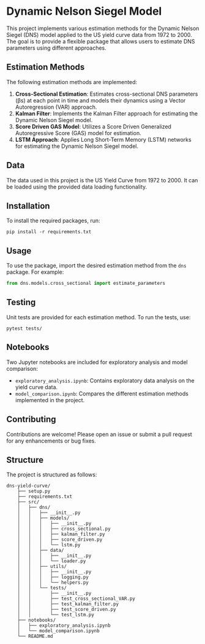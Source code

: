 # Dynamic Nelson Siegel Model

This project implements various estimation methods for the Dynamic Nelson Siegel (DNS) model applied to the US yield curve data from 1972 to 2000. The goal is to provide a flexible package that allows users to estimate DNS parameters using different approaches.

## Estimation Methods

The following estimation methods are implemented:

1. **Cross-Sectional Estimation**: Estimates cross-sectional DNS parameters (βs) at each point in time and models their dynamics using a Vector Autoregression (VAR) approach.
2. **Kalman Filter**: Implements the Kalman Filter approach for estimating the Dynamic Nelson Siegel model.
3. **Score Driven GAS Model**: Utilizes a Score Driven Generalized Autoregressive Score (GAS) model for estimation.
4. **LSTM Approach**: Applies Long Short-Term Memory (LSTM) networks for estimating the Dynamic Nelson Siegel model.

## Data

The data used in this project is the US Yield Curve from 1972 to 2000. It can be loaded using the provided data loading functionality.

## Installation

To install the required packages, run:

```
pip install -r requirements.txt
```

## Usage

To use the package, import the desired estimation method from the `dns` package. For example:

```python
from dns.models.cross_sectional import estimate_parameters
```

## Testing

Unit tests are provided for each estimation method. To run the tests, use:

```
pytest tests/
```

## Notebooks

Two Jupyter notebooks are included for exploratory analysis and model comparison:

- `exploratory_analysis.ipynb`: Contains exploratory data analysis on the yield curve data.
- `model_comparison.ipynb`: Compares the different estimation methods implemented in the project.

## Contributing

Contributions are welcome! Please open an issue or submit a pull request for any enhancements or bug fixes.

## Structure
The project is structured as follows:

```
dns-yield-curve/
    ├── setup.py
    ├── requirements.txt
    ├── src/
    │   ├── dns/
    │   │   ├── __init__.py
    │   │   ├── models/
    │   │   │   ├── __init__.py
    │   │   │   ├── cross_sectional.py
    │   │   │   ├── kalman_filter.py
    │   │   │   ├── score_driven.py
    │   │   │   └── lstm.py
    │   │   ├── data/
    │   │   │   ├── __init__.py
    │   │   │   └── loader.py
    │   │   ├── utils/
    │   │   │   ├── __init__.py
    │   │   │   ├── logging.py
    │   │   │   └── helpers.py
    │   │   └── tests/
    │   │       ├── __init__.py
    │   │       ├── test_cross_sectional_VAR.py
    │   │       ├── test_kalman_filter.py
    │   │       ├── test_score_driven.py
    │   │       └── test_lstm.py
    ├── notebooks/
    │   ├── exploratory_analysis.ipynb
    │   └── model_comparison.ipynb
    └── README.md
```

